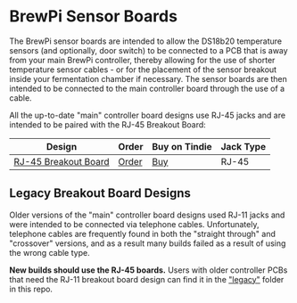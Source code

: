 BrewPi Sensor Boards
====================

The BrewPi sensor boards are intended to allow the DS18b20 temperature sensors (and optionally, door switch) to be connected to a PCB that is away from your main BrewPi controller, thereby allowing for the use of shorter temperature sensor cables - or for the placement of the sensor breakout inside your fermentation chamber if necessary. The sensor boards are then intended to be connected to the main controller board through the use of a cable.

All the up-to-date "main" controller board designs use RJ-45 jacks and are intended to be paired with the RJ-45 Breakout Board:



| Design                                               | Order                                                 | Buy on Tindie                                                                                 | Jack Type |
| ---------------------------------------------------- | ----------------------------------------------------- |-----------------------------------------------------------------------------------------------| --------- |
| [RJ-45 Breakout Board](RJ-45%20Sensor%20Breakout.md) | [Order](https://oshpark.com/shared_projects/5gqoDyRn) | [Buy](https://www.tindie.com/products/thorrak/brewpi-esp-rj45-sensor-breakout-board-v11-pcb/) | RJ-45     |



## Legacy Breakout Board Designs

Older versions of the "main" controller board designs used RJ-11 jacks and were intended to be connected via telephone cables. Unfortunately, telephone cables are frequently found in both the "straight through" and "crossover" versions, and as a result many builds failed as a result of using the wrong cable type.

**New builds should use the RJ-45 boards.** Users with older controller PCBs that need the RJ-11 breakout board design can find it in the ["legacy"](legacy/RJ-11%20Sensor%20Breakout.md) folder in this repo.

